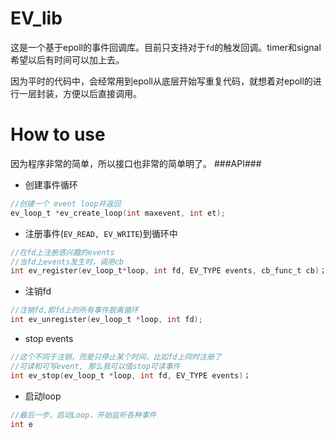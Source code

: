 EV_lib
======
这是一个基于epoll的事件回调库。目前只支持对于`fd`的触发回调。timer和signal希望以后有时间可以加上去。

因为平时的代码中，会经常用到epoll从底层开始写重复代码，就想着对epoll的进行一层封装，方便以后直接调用。

How to use
=======
因为程序非常的简单，所以接口也非常的简单明了。
###API###



* 创建事件循环

```c
//创建一个 event loop并返回
ev_loop_t *ev_create_loop(int maxevent, int et);
```

* 注册事件(`EV_READ, EV_WRITE`)到循环中

```c
//在fd上注册感兴趣的events
//当fd上events发生时，调用cb
int ev_register(ev_loop_t*loop, int fd, EV_TYPE events, cb_func_t cb)；
```
* 注销fd

```c
//注销fd,即fd上的所有事件脱离循环
int ev_unregister(ev_loop_t *loop, int fd);
```

* stop events

```c
//这个不同于注销，而是只停止某个时间，比如fd上同时注册了
//可读和可写event, 那么我可以值stop可读事件
int ev_stop(ev_loop_t *loop, int fd, EV_TYPE events)；
```
* 启动loop

```c
//最后一步，启动Loop，开始监听各种事件
int e
